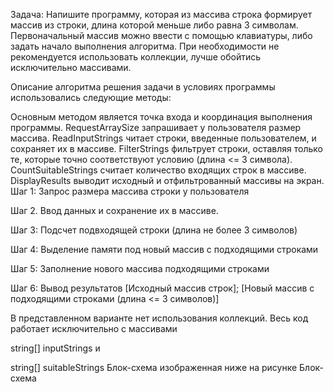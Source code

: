 Задача:
Напишите программу, которая из массива строка формирует массив из строки, длина которой меньше либо равна 3 символам. Первоначальный массив можно ввести с помощью клавиатуры, либо задать начало выполнения алгоритма. При необходимости не рекомендуется использовать коллекции, лучше обойтись исключительно массивами.

Описание алгоритма решения задачи
в условиях программы использовались следующие методы:

Основным методом является точка входа и координация выполнения программы.
RequestArraySize запрашивает у пользователя размер массива.
ReadInputStrings читает строки, введенные пользователем, и сохраняет их в массиве.
FilterStrings фильтрует строки, оставляя только те, которые точно соответствуют условию (длина <= 3 символа).
CountSuitableStrings считает количество входящих строк в массиве.
DisplayResults выводит исходный и отфильтрованный массивы на экран.
Шаг 1: Запрос размера массива строки у пользователя

Шаг 2. Ввод данных и сохранение их в массиве.

Шаг 3: Подсчет подвходящей строки (длина не более 3 символов)

Шаг 4: Выделение памяти под новый массив с подходящими строками

Шаг 5: Заполнение нового массива подходящими строками

Шаг 6: Вывод результатов [Исходный массив строк]; [Новый массив с подходящими строками (длина <= 3 символов)]

В представленном варианте нет использования коллекций. Весь код работает исключительно с массивами

string[] inputStrings
и

string[] suitableStrings
Блок-схема изображенная ниже на рисунке Блок-схема